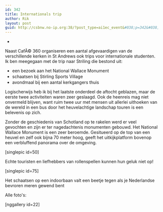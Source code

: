```yaml
---
id: 342
title: Internationals trip
author: Rik
layout: post
guid: http://csbnw.no-ip.org:38/?post_type=ai1ec_event&#038;p=342&#038;instance_id=
---
```

-
Naast CafÃ© 360 organiseren een aantal afgevaardigen van de verschillende kerken in St Andrews ook trips voor internationale studenten. Ik ben meegegaan met de trip naar Striling die bestond uit:
<ul>
	<li>een bezoek aan het National Wallace Monument</li>
	<li><span style="line-height: 1.5;">schaatsen bij Stirling Sports Village</span></li>
	<li>avondmaal bij een aantal kerkgangers thuis</li>
</ul>
Logischerwijs heb ik bij het laatste onderdeel de aftocht geblazen, maar de eerste twee activiteiten waren zeer geslaagd. Ook de heenreis mag niet onvermeld blijven, want ruim twee uur met mensen uit allerlei uithoeken van de wereld in een bus door het heuvelachtige landschap touren is een belevenis op zich.

Zonder de geschiedenis van Schotland op te rakelen werd er veel gevochten en zijn er ter nagedachtenis monumenten gebouwd. Het National Wallace Monument is een zeer beroemde. Gesitueerd op de top van een heuvel en zelf ook bijna 70 meter hoog, geeft het uitkijkplatform bovenop een verbluffend panorama over de omgeving.

[singlepic id=50]

Echte touristen en liefhebbers van rollenspellen kunnen hun geluk niet op!

[singlepic id=75]

Het schaatsen op een indoorbaan valt een beetje tegen als je Nederlandse bevroren meren gewend bent

Alle foto's:

[nggallery id=22]
